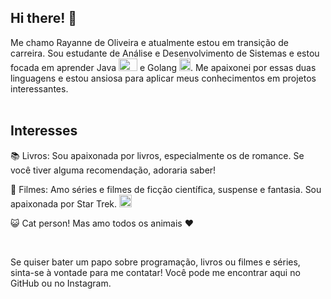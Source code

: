 ## Hi there! 👋

Me chamo Rayanne de Oliveira e atualmente estou em transição de carreira. Sou estudante de Análise e Desenvolvimento de Sistemas e estou focada em aprender Java <img src="https://github.com/RayanneCOliveira/dio-lab-open-source/assets/147012389/8d86d173-ff45-48e8-8c82-ff42b2a2988d)" width="30" height="20">
 e Golang <img src="https://github.com/RayanneCOliveira/dio-lab-open-source/assets/147012389/77cce260-57d9-4241-ba69-8d2ed8fe1097" width="18" height="20">. 
Me apaixonei por essas duas linguagens e estou ansiosa para aplicar meus conhecimentos em projetos interessantes.  
&nbsp;
## Interesses
📚 Livros: Sou apaixonada por livros, especialmente os de romance. Se você tiver alguma recomendação, adoraria saber!

🎥 Filmes: Amo séries e filmes de ficção científica, suspense e fantasia. Sou apaixonada por Star Trek. <img src="https://github.com/RayanneCOliveira/dio-lab-open-source/assets/147012389/60391303-dde6-4e3d-914b-b4845e20a2e9" width="20" height="20">  

😺 Cat person! Mas amo todos os animais ❤️

&nbsp;

Se quiser bater um papo sobre programação, livros ou filmes e séries, sinta-se à vontade para me contatar! 
Você pode me encontrar aqui no GitHub ou no Instagram.
